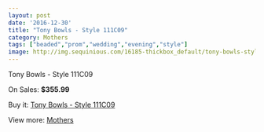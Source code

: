 ```yaml
---
layout: post
date: '2016-12-30'
title: "Tony Bowls - Style 111C09"
category: Mothers
tags: ["beaded","prom","wedding","evening","style"]
image: http://img.sequinious.com/16185-thickbox_default/tony-bowls-style-111c09.jpg
---
```

Tony Bowls - Style 111C09

On Sales: **$355.99**
<a href="https://www.sequinious.com/mothers/7657-tony-bowls-style-111c09.html"><amp-img layout="responsive" width="600" height="600" src="//img.sequinious.com/16185-thickbox_default/tony-bowls-style-111c09.jpg" alt="Tony Bowls - Style 111C09 0" /></a>

Buy it: [Tony Bowls - Style 111C09](https://www.sequinious.com/mothers/7657-tony-bowls-style-111c09.html "Tony Bowls - Style 111C09")

View more: [Mothers](https://www.sequinious.com/6-mothers "Mothers")